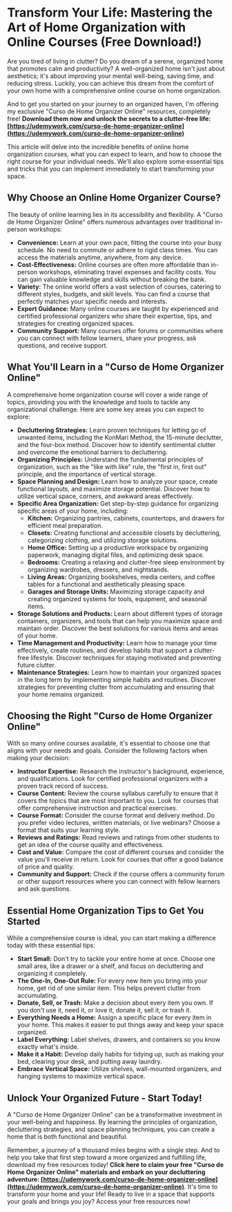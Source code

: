 # Transform Your Life: Mastering the Art of Home Organization with Online Courses (Free Download!)

Are you tired of living in clutter? Do you dream of a serene, organized home that promotes calm and productivity?  A well-organized home isn't just about aesthetics; it's about improving your mental well-being, saving time, and reducing stress. Luckily, you can achieve this dream from the comfort of your own home with a comprehensive online course on home organization.

And to get you started on your journey to an organized haven, I'm offering my exclusive "Curso de Home Organizer Online" resources, completely free!  **Download them now and unlock the secrets to a clutter-free life: [https://udemywork.com/curso-de-home-organizer-online](https://udemywork.com/curso-de-home-organizer-online)**

This article will delve into the incredible benefits of online home organization courses, what you can expect to learn, and how to choose the right course for your individual needs.  We'll also explore some essential tips and tricks that you can implement immediately to start transforming your space.

## Why Choose an Online Home Organizer Course?

The beauty of online learning lies in its accessibility and flexibility.  A "Curso de Home Organizer Online" offers numerous advantages over traditional in-person workshops:

*   **Convenience:**  Learn at your own pace, fitting the course into your busy schedule. No need to commute or adhere to rigid class times.  You can access the materials anytime, anywhere, from any device.
*   **Cost-Effectiveness:** Online courses are often more affordable than in-person workshops, eliminating travel expenses and facility costs. You can gain valuable knowledge and skills without breaking the bank.
*   **Variety:** The online world offers a vast selection of courses, catering to different styles, budgets, and skill levels. You can find a course that perfectly matches your specific needs and interests.
*   **Expert Guidance:**  Many online courses are taught by experienced and certified professional organizers who share their expertise, tips, and strategies for creating organized spaces.
*   **Community Support:** Many courses offer forums or communities where you can connect with fellow learners, share your progress, ask questions, and receive support.

## What You'll Learn in a "Curso de Home Organizer Online"

A comprehensive home organization course will cover a wide range of topics, providing you with the knowledge and tools to tackle any organizational challenge. Here are some key areas you can expect to explore:

*   **Decluttering Strategies:** Learn proven techniques for letting go of unwanted items, including the KonMari Method, the 15-minute declutter, and the four-box method. Discover how to identify sentimental clutter and overcome the emotional barriers to decluttering.
*   **Organizing Principles:** Understand the fundamental principles of organization, such as the "like with like" rule, the "first in, first out" principle, and the importance of vertical storage.
*   **Space Planning and Design:** Learn how to analyze your space, create functional layouts, and maximize storage potential.  Discover how to utilize vertical space, corners, and awkward areas effectively.
*   **Specific Area Organization:**  Get step-by-step guidance for organizing specific areas of your home, including:
    *   **Kitchen:**  Organizing pantries, cabinets, countertops, and drawers for efficient meal preparation.
    *   **Closets:**  Creating functional and accessible closets by decluttering, categorizing clothing, and utilizing storage solutions.
    *   **Home Office:**  Setting up a productive workspace by organizing paperwork, managing digital files, and optimizing desk space.
    *   **Bedrooms:**  Creating a relaxing and clutter-free sleep environment by organizing wardrobes, dressers, and nightstands.
    *   **Living Areas:**  Organizing bookshelves, media centers, and coffee tables for a functional and aesthetically pleasing space.
    *   **Garages and Storage Units:**  Maximizing storage capacity and creating organized systems for tools, equipment, and seasonal items.
*   **Storage Solutions and Products:**  Learn about different types of storage containers, organizers, and tools that can help you maximize space and maintain order.  Discover the best solutions for various items and areas of your home.
*   **Time Management and Productivity:**  Learn how to manage your time effectively, create routines, and develop habits that support a clutter-free lifestyle.  Discover techniques for staying motivated and preventing future clutter.
*   **Maintenance Strategies:**  Learn how to maintain your organized spaces in the long term by implementing simple habits and routines. Discover strategies for preventing clutter from accumulating and ensuring that your home remains organized.

## Choosing the Right "Curso de Home Organizer Online"

With so many online courses available, it's essential to choose one that aligns with your needs and goals. Consider the following factors when making your decision:

*   **Instructor Expertise:**  Research the instructor's background, experience, and qualifications. Look for certified professional organizers with a proven track record of success.
*   **Course Content:**  Review the course syllabus carefully to ensure that it covers the topics that are most important to you. Look for courses that offer comprehensive instruction and practical exercises.
*   **Course Format:**  Consider the course format and delivery method.  Do you prefer video lectures, written materials, or live webinars? Choose a format that suits your learning style.
*   **Reviews and Ratings:**  Read reviews and ratings from other students to get an idea of the course quality and effectiveness.
*   **Cost and Value:**  Compare the cost of different courses and consider the value you'll receive in return.  Look for courses that offer a good balance of price and quality.
*   **Community and Support:**  Check if the course offers a community forum or other support resources where you can connect with fellow learners and ask questions.

## Essential Home Organization Tips to Get You Started

While a comprehensive course is ideal, you can start making a difference today with these essential tips:

*   **Start Small:** Don't try to tackle your entire home at once. Choose one small area, like a drawer or a shelf, and focus on decluttering and organizing it completely.
*   **The One-In, One-Out Rule:** For every new item you bring into your home, get rid of one similar item. This helps prevent clutter from accumulating.
*   **Donate, Sell, or Trash:**  Make a decision about every item you own. If you don't use it, need it, or love it, donate it, sell it, or trash it.
*   **Everything Needs a Home:**  Assign a specific place for every item in your home. This makes it easier to put things away and keep your space organized.
*   **Label Everything:** Label shelves, drawers, and containers so you know exactly what's inside.
*   **Make it a Habit:**  Develop daily habits for tidying up, such as making your bed, clearing your desk, and putting away laundry.
*   **Embrace Vertical Space:** Utilize shelves, wall-mounted organizers, and hanging systems to maximize vertical space.

##  Unlock Your Organized Future - Start Today!

A "Curso de Home Organizer Online" can be a transformative investment in your well-being and happiness. By learning the principles of organization, decluttering strategies, and space planning techniques, you can create a home that is both functional and beautiful.

Remember, a journey of a thousand miles begins with a single step. And to help you take that first step toward a more organized and fulfilling life, download my free resources today! **Click here to claim your free "Curso de Home Organizer Online" materials and embark on your decluttering adventure: [https://udemywork.com/curso-de-home-organizer-online](https://udemywork.com/curso-de-home-organizer-online)**. It's time to transform your home and your life!  Ready to live in a space that supports your goals and brings you joy? Access your free resources now!
